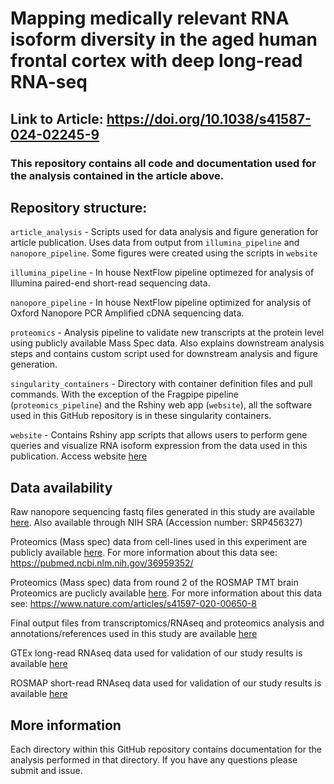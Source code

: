 # Mapping medically relevant RNA isoform diversity in the aged human frontal cortex with deep long-read RNA-seq

## Link to Article: https://doi.org/10.1038/s41587-024-02245-9

### This repository contains all code and documentation used for the analysis contained in the article above.

## Repository structure:

`article_analysis` - Scripts used for data analysis and figure generation for article publication. Uses data from output from `illumina_pipeline` and `nanopore_pipeline`. Some figures were created using the scripts in `website`

`illumina_pipeline` - In house NextFlow pipeline optimezed for analysis of Illumina paired-end short-read sequencing data.

`nanopore_pipeline` - In house NextFlow pipeline optimized for analysis of Oxford Nanopore PCR Amplified cDNA sequencing data.


`proteomics` - Analysis pipeline to validate new transcripts at the protein level using publicly available Mass Spec data. Also explains downstream analysis steps and
contains custom script used for downstream analysis and figure generation.

`singularity_containers` - Directory with container definition files and pull commands. With the exception of the Fragpipe pipeline (`proteomics_pipeline`) and the Rshiny web app (`website`), all the software used in this GitHub repository is in these singularity containers.

`website` - Contains Rshiny app scripts that allows users to perform gene queries and visualize RNA isoform expression from the data used in this publication.
Access website [here](https://ebbertlab.com/brain_rna_isoform_seq.html)

## Data availability

Raw nanopore sequencing fastq files generated in this study are available [here](https://www.synapse.org/#!Synapse:syn52047893/wiki/622953). Also available through NIH SRA (Accession number: SRP456327)

Proteomics (Mass spec) data from cell-lines used in this experiment are publicly available [here](https://proteomecentral.proteomexchange.org/cgi/GetDataset?ID=PXD024364). For more information about this data see: https://pubmed.ncbi.nlm.nih.gov/36959352/

Proteomics (Mass spec) data from round 2 of the ROSMAP TMT brain Proteomics are puclicly available [here](https://www.synapse.org/#!Synapse:syn17015098). For more information about this data see: https://www.nature.com/articles/s41597-020-00650-8

Final output files from transcriptomics/RNAseq and proteomics analysis and annotations/references used in this study are available [here](https://doi.org/10.5281/zenodo.8180677)

GTEx long-read RNAseq data used for validation of our study results is available [here](https://anvil.terra.bio/#workspaces/anvil-datastorage/AnVIL_GTEx_V9_hg38)

ROSMAP short-read RNAseq data used for validation of our study results is available [here](https://www.synapse.org/#!Synapse:syn21589959)


## More information

Each directory within this GitHub repository contains documentation for the analysis performed in that directory.
If you have any questions please submit and issue.
